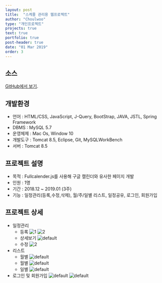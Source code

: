 ```yaml
---
layout: post
title:  "스케줄 관리용 웹프로젝트"
author: "Choulwoo"
type: "개인프로젝트"
projects: true
text: true
portfolio: true
post-header: true
date: "01 Mar 2019"
order: 3
---
```


## 소스
[GitHub에서 보기](https://github.com/Kimchoulwoo/scheduler).


## 개발환경
- 언어 : HTML/CSS, JavaScript, J-Query, BootStrap, JAVA, JSTL, Spring Framework
- DBMS : MySQL 5.7
- 운영체제 :  Mac Os, Window 10
- 개발도구 : Tomcat 8.5, Eclipse, Git, MySQLWorkBench
- 서버 : Tomcat 8.5


## 프로젝트 설명
- 목적 : Fullcalender.js를 사용해 구글 캘린더와 유사한 페이지 개발
- 인원 : 1명
- 기간 : 2018.12 ~ 2019.01 (3주)
- 기능 : 일정관리(등록,수정,삭제), 월/주/일별 리스트, 일정공유, 로그인, 회원가입


## 프로젝트 상세
* 일정관리
  * 등록
  ![1](https://user-images.githubusercontent.com/38024403/53696462-83013400-3e0a-11e9-8538-501e8ec3a674.JPG)
  ![2](https://user-images.githubusercontent.com/38024403/53696508-e0958080-3e0a-11e9-99b8-f911f00976b1.JPG)
  * 상세보기
  ![default](https://user-images.githubusercontent.com/38024403/53696516-f9059b00-3e0a-11e9-8248-306a645d6f62.JPG)
  * 수정
  ![2](https://user-images.githubusercontent.com/38024403/53696519-01f66c80-3e0b-11e9-88d9-967cf355a745.JPG)
* 리스트
  * 월별
  ![default](https://user-images.githubusercontent.com/38024403/53696523-0884e400-3e0b-11e9-8518-252f295a777c.JPG)
  * 월별
  ![default](https://user-images.githubusercontent.com/38024403/53696525-120e4c00-3e0b-11e9-9d2c-bd66b34edf60.JPG)
  * 일별
  ![default](https://user-images.githubusercontent.com/38024403/53696526-176b9680-3e0b-11e9-935a-d83706d5fe7f.JPG)
* 로그인 및 회원가입
![default](https://user-images.githubusercontent.com/38024403/53696528-1aff1d80-3e0b-11e9-904f-8d0bba0f4318.JPG)
![default](https://user-images.githubusercontent.com/38024403/53696529-1c304a80-3e0b-11e9-854d-bcbe959a17b6.JPG)
